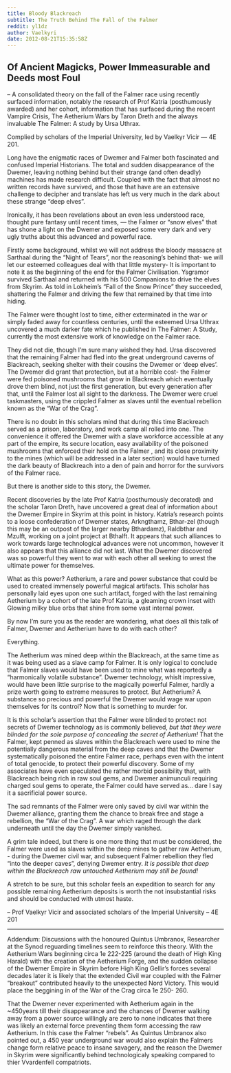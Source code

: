 ```yaml
---
title: Bloody Blackreach
subtitle: The Truth Behind The Fall of the Falmer
reddit: yl1dz
author: Vaelkyri
date: 2012-08-21T15:35:58Z
---
```


## Of Ancient Magicks, Power Immeasurable and Deeds most Foul

– A consolidated theory on the fall of the Falmer race using recently surfaced
information, notably the research of Prof Katria (posthumously awarded) and her
cohort, information that has surfaced during the recent Vampire Crisis, The
Aetherium Wars by Taron Dreth and the always invaluable The Falmer: A study by
Ursa Uthrax.

Complied by scholars of the Imperial University, led by Vaelkyr Vicir — 4E 201.

Long have the enigmatic races of Dwemer and Falmer both fascinated and confused
Imperial Historians. The total and sudden disappearance of the Dwemer, leaving
nothing behind but their strange (and often deadly) machines has made research
difficult. Coupled with the fact that almost no written records have survived,
and those that have are an extensive challenge to decipher and translate has
left us very much in the dark about these strange “deep elves”.

Ironically, it has been revelations about an even less understood race, thought
pure fantasy until recent times, — the Falmer or “snow elves” that has shone a
light on the Dwemer and exposed some very dark and very ugly truths about this
advanced and powerful race.

Firstly some background, whilst we will not address the bloody massacre at
Sarthaal during the “Night of Tears”, nor the reasoning’s behind that- we will
let our esteemed colleagues deal with that little mystery- It is important to
note it as the beginning of the end for the Falmer Civilisation. Ysgramor
survived Sarthaal and returned with his 500 Companions to drive the elves from
Skyrim. As told in Lokheim’s “Fall of the Snow Prince” they succeeded,
shattering the Falmer and driving the few that remained by that time into
hiding.

The Falmer were thought lost to time, either exterminated in the war or simply
faded away for countless centuries, until the esteemed Ursa Uthrax uncovered a
much darker fate which he published in The Falmer: A Study, currently the most
extensive work of knowledge on the Falmer race.

They did not die, though I’m sure many wished they had. Ursa discovered that the
remaining Falmer had fled into the great underground caverns of Blackreach,
seeking shelter with their cousins the Dwemer or ‘deep elves’. The Dwemer did
grant that protection, but at a horrible cost- the Falmer were fed poisoned
mushrooms that grow in Blackreach which eventually drove them blind, not just
the first generation, but every generation after that, until the Falmer lost
all sight to the darkness. The Dwemer were cruel taskmasters, using the crippled
Falmer as slaves until the eventual rebellion known as the “War of the Crag”.

There is no doubt in this scholars mind that during this time Blackreach served
as a prison, laboratory, and work camp all rolled into one. The convenience it
offered the Dwemer with a slave workforce accessible at any part of the empire,
its secure location, easy availability of the poisoned mushrooms that enforced
their hold on the Falmer , and its close proximity to the mines (which will be
addressed in a later section) would have turned the dark beauty of Blackreach
into a den of pain and horror for the survivors of the Falmer race.

But there is another side to this story, the Dwemer.

Recent discoveries by the late Prof Katria (posthumously decorated) and the
scholar Taron Dreth, have uncovered a great deal of information about the Dwemer
Empire in Skyrim at this point in history. Katria’s research points to a loose
confederation of Dwemer states, Arkngthamz, Bthar-zel (though this may be an
outpost of the larger nearby Bthardamz), Raldbthar and Mzulft, working on a
joint project at Bthalft. It appears that such alliances to work towards large
technological advances were not uncommon, however it also appears that this
alliance did not last. What the Dwemer discovered was so powerful they went to
war with each other all seeking to wrest the ultimate power for themselves.

What as this power? Aetherium, a rare and power substance that could be used to
created immensely powerful magical artifacts. This scholar has personally laid
eyes upon one such artifact, forged with the last remaining Aetherium by a
cohort of the late Prof Katria, a gleaming crown inset with Glowing milky blue
orbs that shine from some vast internal power.

By now I’m sure you as the reader are wondering, what does all this talk of
Falmer, Dwemer and Aetherium have to do with each other?

Everything.

The Aetherium was mined deep within the Blackreach, at the same time as it was
being used as a slave camp for Falmer. It is only logical to conclude that
Falmer slaves would have been used to mine what was reportedly a “harmonically
volatile substance”. Dwemer technology, whislt impressive, would have been
little surprise to the magically powerful Falmer, hardly a prize worth going to
extreme measures to protect. But Aetherium? A substance so precious and powerful
the Dwemer would wage war upon themselves for its control? Now that is something
to murder for.

It is this scholar’s assertion that the Falmer were blinded to protect not
secrets of Dwemer technology as is commonly believed, *but that they were*
*blinded for the sole purpose of concealing the secret of Aetherium!* That the
Falmer, kept penned as slaves within the Blackreach were used to mine the
potentially dangerous material from the deep caves and that the Dwemer
systematically poisoned the entire Falmer race, perhaps even with the intent of
total genocide, to protect their powerful discovery. Some of my associates have
even speculated the rather morbid possibility that, with Blackreach being rich
in raw soul gems, and Dwemer animunculi requiring charged soul gems to operate,
the Falmer could have served as… dare I say it a sacrificial power source.

The sad remnants of the Falmer were only saved by civil war within the Dwemer
alliance, granting them the chance to break free and stage a rebellion, the “War
of the Crag”. A war which raged through the dark underneath until the day the
Dwemer simply vanished.

A grim tale indeed, but there is one more thing that must be considered, the
Falmer were used as slaves within the deep mines to gather raw Aetherium, -
during the Dwemer civil war, and subsequent Falmer rebellion they fled “into the
deeper caves”, denying Dwemer entry. *It is possible that deep within the*
*Blackreach raw untouched Aetherium may still be found!*

A stretch to be sure, but this scholar feels an expedition to search for any
possible remaining Aetherium deposits is worth the not insubstantial risks and
should be conducted with utmost haste.

– Prof Vaelkyr Vicir and associated scholars of the Imperial University
– 4E 201

----

Addendum: Discussions with the honoured Quintus Umbranox, Researcher at the
Synod reguarding timelines seem to reinforce this theory. With the Aetherium
Wars beginning circa 1e 222-225 (around the death of High King Harald) with the
creation of the Aetherium Forge, and the sudden collapse of the Dwemer Empire in
Skyrim before High King Gellir’s forces several decades later it is likely that
the extended Civil war coupled with the Falmer “breakout” contributed heavily to
the unexpected Nord Victory. This would place the beggining in of the War of the
Crag circa 1e 250- 260.

That the Dwemer never experimented with Aetherium again in the ~450years till
their disappearance and the chances of Dwemer walking away from a power source
willingly are zero to none indicates that there was likely an external force
preventing them form accessing the raw Aetherium. In this case the Falmer
“rebels”. As Quintus Umbranox also pointed out, a 450 year underground war would
also explain the Falmers change form relative peace to insane savagery, and the
reason the Dwemer in Skyrim were significantly behind technologicaly speaking
compared to thier Vvardenfell compatriots.
